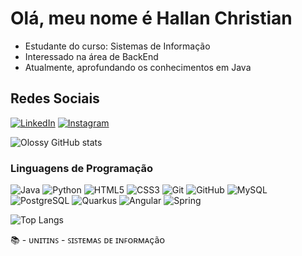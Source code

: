 #   Olá, meu nome é Hallan Christian 
- Estudante do curso: Sistemas de Informação
- Interessado na área de BackEnd
- Atualmente, aprofundando os conhecimentos em Java

## Redes Sociais
[![LinkedIn](https://img.shields.io/badge/linkedin-%230077B5.svg?style=for-the-badge&logo=linkedin&logoColor=white)](https://www.linkedin.com/in/hallanchristian)
[![Instagram](https://img.shields.io/badge/Instagram-E4405F?style=for-the-badge&logo=instagram&logoColor=white)](https://www.instagram.com/ch_hallan)

![Olossy GitHub stats](https://github-readme-stats.vercel.app/api?username=HallanChristian&show_icons=true&theme=cobalt)

### Linguagens de Programação 
![Java](https://img.shields.io/badge/Java-000?style=for-the-badge&logo=java)
![Python](https://img.shields.io/badge/Python-000?style=for-the-badge&logo=python)
![HTML5](https://img.shields.io/badge/HTML5-000?style=for-the-badge&logo=html5)
![CSS3](https://img.shields.io/badge/CSS3-000?style=for-the-badge&logo=css3&logoColor=264CE4)
![Git](https://img.shields.io/badge/git-000?style=for-the-badge&logo=git)
![GitHub](https://img.shields.io/badge/github-000?style=for-the-badge&logo=github)
![MySQL](https://img.shields.io/badge/mysql-000?style=for-the-badge&logo=mysql)
![PostgreSQL](https://img.shields.io/badge/PostgreSQL-000?style=for-the-badge&logo=postgresql)
![Quarkus](https://img.shields.io/badge/quarkus-%234794EB.svg?style=for-the-badge&logo=quarkus&logoColor=white)
![Angular](https://img.shields.io/badge/angular-%23DD0031.svg?style=for-the-badge&logo=angular&logoColor=white)
![Spring](https://img.shields.io/badge/spring-%236DB33F.svg?style=for-the-badge&logo=spring&logoColor=white)

![Top Langs](https://github-readme-stats.vercel.app/api/top-langs/?username=HallanChristian&layout=compact)

📚 - ᴜɴɪᴛɪɴꜱ - ꜱɪꜱᴛᴇᴍᴀꜱ ᴅᴇ ɪɴꜰᴏʀᴍᴀçãᴏ<br/>
